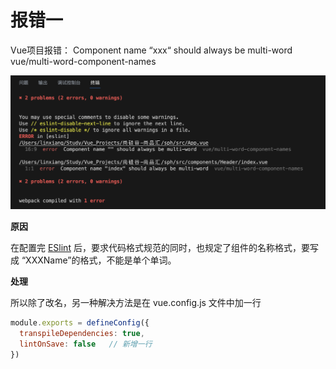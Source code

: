 # 报错一

Vue项目报错： Component name “xxx“ should always be multi-word vue/multi-word-component-names

![](images/001.png)

**原因**

在配置完 [ESlint](https://so.csdn.net/so/search?q=ESlint&spm=1001.2101.3001.7020) 后，要求代码格式规范的同时，也规定了组件的名称格式，要写成 “XXXName”的格式，不能是单个单词。

**处理**

所以除了改名，另一种解决方法是在 vue.config.js 文件中加一行

```js
module.exports = defineConfig({
  transpileDependencies: true,
  lintOnSave: false   // 新增一行
})
```



